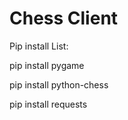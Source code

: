 # Chess Client

Pip install List:

pip install pygame

pip install python-chess

pip install requests
